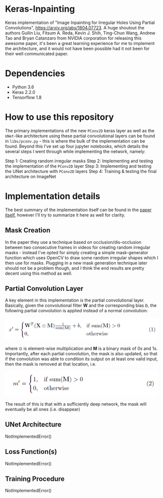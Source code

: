 # Keras-Inpainting
Keras implementation of "Image Inpainting for Irregular Holes Using Partial Convolutions", https://arxiv.org/abs/1804.07723. A huge shoutout the authors Guilin Liu, Fitsum A. Reda, Kevin J. Shih, Ting-Chun Wang, Andrew Tao and Bryan Catanzaro from NVIDIA corporation for releasing this awesome paper, it's been a great learning experience for me to implement the architecture, and it would not have been possible had it not been for their well communicated paper. 

# Dependencies
* Python 3.6
* Keras 2.2.0
* Tensorflow 1.8

# How to use this repository
The primary implementations of the new `PConv2D` keras layer as well as the `UNet`-like architecture using these partial convolutional layers can be found in `libs/pconv.py` - this is where the bulk of the implementation can be found. Beyond this I've set up four jupyter notebooks, which details the several steps I went through while implementing the network, namely:

Step 1: Creating random irregular masks
Step 2: Implementing and testing the implementation of the `PConv2D` layer
Step 3: Implementing and testing the UNet architecture with `PConv2D` layers
Step 4: Training & testing the final architecture on ImageNet

# Implementation details
The best summary of the implementation itself can be found in the [paper itself](https://arxiv.org/abs/1804.07723), however I'll try to summarize it here as well for clarity.

## Mask Creation
In the paper they use a technique based on occlusion/dis-occlusion between two consecutive frames in videos for creating random irregular masks - instead I've opted for simply creating a simple mask-generator function which uses OpenCV to draw some random irregular shapes which I then use for masks. Plugging in a new mask generation technique later should not be a problem though, and I think the end results are pretty decent using this method as well.

## Partial Convolution Layer
A key element in this implementation is the partial convolutional layer. Basically, given the convolutional filter **W** and the corresponding bias *b*, the following partial convolution is applied instead of a normal convolution:

<img src='./data/images/eq1.PNG' />

where ⊙ is element-wise multiplication and **M** is a binary mask of 0s and 1s. Importantly, after each partial convolution, the mask is also updated, so that if the convolution was able to condition its output on at least one valid input, then the mask is removed at that location, i.e.

<img src='./data/images/eq2.PNG' />

The result of this is that with a sufficiently deep network, the mask will eventually be all ones (i.e. disappear)

## UNet Architecture
NotImplementedError()

## Loss Function(s)
NotImplementedError()

## Training Procedure
NotImplementedError()
